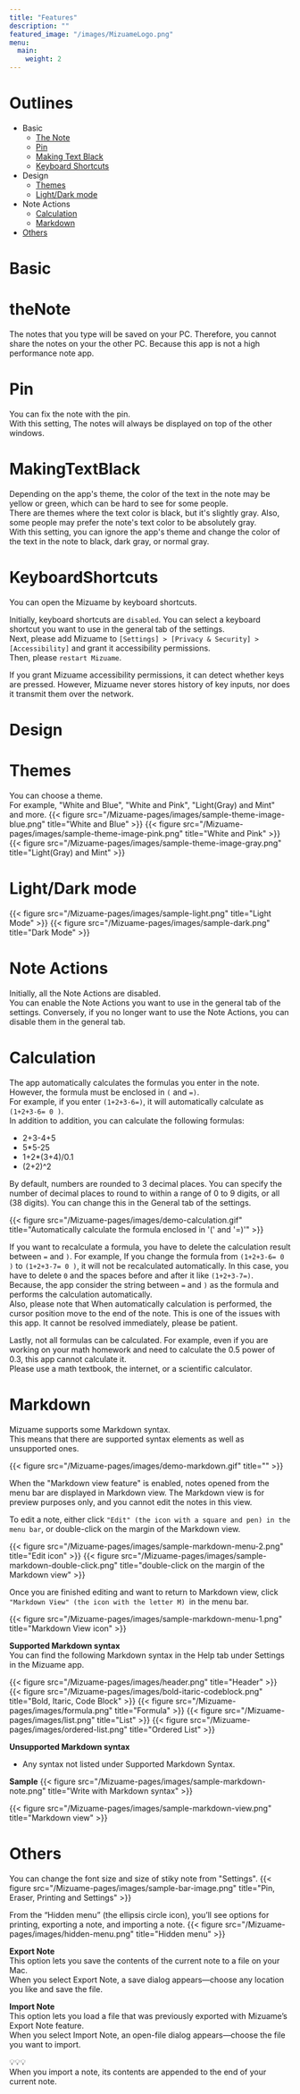 ```yaml
---
title: "Features"
description: ""
featured_image: "/images/MizuameLogo.png"
menu:
  main:
    weight: 2
---
```

# Outlines
- Basic
  - [The Note](#thenote)
  - [Pin](#pin)
  - [Making Text Black](#makingtextblack)
  - [Keyboard Shortcuts](#keyboardshortcuts)
- Design
  - [Themes](#themes)
  - [Light/Dark mode](#light/darkmode)
- Note Actions
  - [Calculation](#calculation)
  - [Markdown](#markdown)
- [Others](#others)

# Basic

# theNote
The notes that you type will be saved on your PC. Therefore, you cannot share the notes on your the other PC. Because this app is not a high performance note app.

# Pin
You can fix the note with the pin.  
With this setting, The notes will always be displayed on top of the other windows.

# MakingTextBlack
Depending on the app's theme, the color of the text in the note may be yellow or green, which can be hard to see for some people.  
There are themes where the text color is black, but it's slightly gray. Also, some people may prefer the note's text color to be absolutely gray.  
With this setting, you can ignore the app's theme and change the color of the text in the note to black, dark gray, or normal gray.  

# KeyboardShortcuts
You can open the Mizuame by keyboard shortcuts.  

Initially, keyboard shortcuts are `disabled`. You can select a keyboard shortcut you want to use in the general tab of the settings.  
Next, please add Mizuame to `[Settings] > [Privacy & Security] > [Accessibility]` and grant it accessibility permissions.  
Then, please `restart Mizuame`.  

If you grant Mizuame accessibility permissions, it can detect whether keys are pressed. However, Mizuame never stores history of key inputs, nor does it transmit them over the network.

# Design

# Themes
You can choose a theme.  
For example, "White and Blue", "White and Pink", "Light(Gray) and Mint" and more.
{{< figure src="/Mizuame-pages/images/sample-theme-image-blue.png" title="White and Blue" >}}
{{< figure src="/Mizuame-pages/images/sample-theme-image-pink.png" title="White and Pink" >}}
{{< figure src="/Mizuame-pages/images/sample-theme-image-gray.png" title="Light(Gray) and Mint" >}}

# Light/Dark mode
{{< figure src="/Mizuame-pages/images/sample-light.png" title="Light Mode" >}}
{{< figure src="/Mizuame-pages/images/sample-dark.png" title="Dark Mode" >}}

# Note Actions
Initially, all the Note Actions are disabled.  
You can enable the Note Actions you want to use in the general tab of the settings. Conversely, if you no longer want to use the Note Actions, you can disable them in the general tab.  

# Calculation
The app automatically calculates the formulas you enter in the note.  
However, the formula must be enclosed in `(` and `=)`.  
For example, if you enter `(1+2+3-6=)`, it will automatically calculate as `(1+2+3-6= 0 )`.  
In addition to addition, you can calculate the following formulas:
- 2+3-4+5
- 5*5-25
- 1+2*(3+4)/0.1
- (2+2)^2

By default, numbers are rounded to 3 decimal places. You can specify the number of decimal places to round to within a range of 0 to 9 digits, or all (38 digits). You can change this in the General tab of the settings.

{{< figure src="/Mizuame-pages/images/demo-calculation.gif" title="Automatically calculate the formula enclosed in '(' and '=)'" >}}

If you want to recalculate a formula, you have to delete the calculation result between `=` and `)`. 
For example, If you change the formula from `(1+2+3-6= 0 )` to `(1+2+3-7= 0 )`, it will not be recalculated automatically. In this case, you have to delete `0` and the spaces before and after it like `(1+2+3-7=)`.  
Because, the app consider the string between `=` and `)` as the formula and performs the calculation automatically.  
Also, please note that When automatically calculation is performed, the cursor position move to the end of the note. This is one of the issues with this app. It cannot be resolved immediately, please be patient.

Lastly, not all formulas can be calculated. For example, even if you are working on your math homework and need to calculate the 0.5 power of 0.3, this app cannot calculate it.  
Please use a math textbook, the internet, or a scientific calculator.  

# Markdown
Mizuame supports some Markdown syntax.  
This means that there are supported syntax elements as well as unsupported ones.  

{{< figure src="/Mizuame-pages/images/demo-markdown.gif" title="" >}}

When the "Markdown view feature" is enabled, notes opened from the menu bar are displayed in Markdown view. The Markdown view is for preview purposes only, and you cannot edit the notes in this view.  

To edit a note, either click `"Edit" (the icon with a square and pen) in the menu bar`, or double-click on the margin of the Markdown view.   

{{< figure src="/Mizuame-pages/images/sample-markdown-menu-2.png" title="Edit icon" >}}
{{< figure src="/Mizuame-pages/images/sample-markdown-double-click.png" title="double-click on the margin of the Markdown view" >}}

Once you are finished editing and want to return to Markdown view, click `"Markdown View" (the icon with the letter M) `in the menu bar.  

{{< figure src="/Mizuame-pages/images/sample-markdown-menu-1.png" title="Markdown View icon" >}}

**Supported Markdown syntax**  
You can find the following Markdown syntax in the Help tab under Settings in the Mizuame app.

{{< figure src="/Mizuame-pages/images/header.png" title="Header" >}}
{{< figure src="/Mizuame-pages/images/bold-itaric-codeblock.png" title="Bold, Itaric, Code Block" >}}
{{< figure src="/Mizuame-pages/images/formula.png" title="Formula" >}}
{{< figure src="/Mizuame-pages/images/list.png" title="List" >}}
{{< figure src="/Mizuame-pages/images/ordered-list.png" title="Ordered List" >}}

**Unsupported Markdown syntax**  
- Any syntax not listed under Supported Markdown Syntax.

**Sample**
{{< figure src="/Mizuame-pages/images/sample-markdown-note.png" title="Write with Markdown syntax" >}}

{{< figure src="/Mizuame-pages/images/sample-markdown-view.png" title="Markdown view" >}}

# Others
You can change the font size and size of stiky note from "Settings".
{{< figure src="/Mizuame-pages/images/sample-bar-image.png" title="Pin, Eraser, Printing and Settings" >}}

From the “Hidden menu” (the ellipsis circle icon), you’ll see options for printing, exporting a note, and importing a note.
{{< figure src="/Mizuame-pages/images/hidden-menu.png" title="Hidden menu" >}}

**Export Note**  
This option lets you save the contents of the current note to a file on your Mac.  
When you select Export Note, a save dialog appears—choose any location you like and save the file.  

**Import Note**  
This option lets you load a file that was previously exported with Mizuame’s Export Note feature.  
When you select Import Note, an open-file dialog appears—choose the file you want to import.  

:bulb::bulb::bulb:  
When you import a note, its contents are appended to the end of your current note.  
